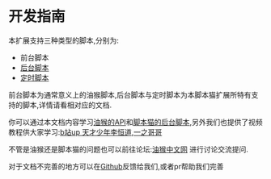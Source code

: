 # 开发指南

本扩展支持三种类型的脚本,分别为:

* 前台脚本
* [后台脚本](/dev/background.html)
* [定时脚本](/dev/background.html#定时脚本)

前台脚本为通常意义上的油猴脚本,后台脚本与定时脚本为本脚本猫扩展所特有支持的脚本,详情请看相对应的文档.

你可以通过本文档内容学习[油猴的API](./api.md)和[脚本猫的后台脚本](./background.md),另外我们也提供了视频教程供大家学习:[b站up 天才少年李恒道](https://space.bilibili.com/1037793830),[一之哥哥](https://space.bilibili.com/17047572)

不管是油猴还是脚本猫的问题也可以前往论坛:[油猴中文网](https://bbs.tampermonkey.net.cn/) 进行讨论交流提问.

对于文档不完善的地方可以在[Github](https://github.com/scriptscat/scriptcat.org)反馈给我们,或者pr帮助我们完善
